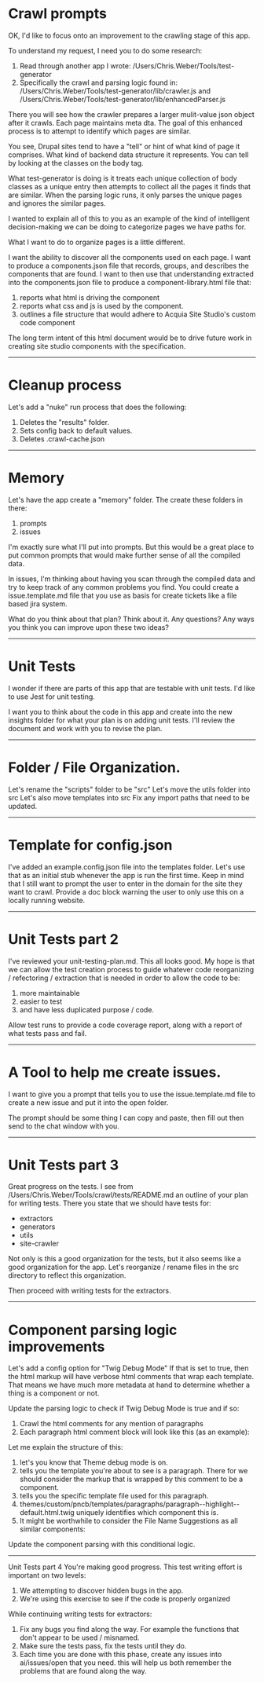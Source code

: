 # Crawl prompts

OK, I'd like to focus onto an improvement to the crawling stage of this app.

To understand my request, I need you to do some research:
1. Read through another app I wrote: /Users/Chris.Weber/Tools/test-generator
2. Specifically the crawl and parsing logic found in: /Users/Chris.Weber/Tools/test-generator/lib/crawler.js and /Users/Chris.Weber/Tools/test-generator/lib/enhancedParser.js

There you will see how the crawler prepares a larger mulit-value json object after it crawls.  Each page maintains meta dta.
The goal of this enhanced process is to attempt to identify which pages are similar.

You see, Drupal sites tend to have a "tell" or hint of what kind of page it comprises.  What kind of backend data structure it represents.
You can tell by looking at the classes on the body tag.

What test-generator is doing is it treats each unique collection of body classes as a unique entry then attempts to collect all the pages it finds that are similar.
When the parsing logic runs, it only parses the unique pages and ignores the similar pages.

I wanted to explain all of this to you as an example of the kind of intelligent decision-making we can be doing to categorize pages we have paths for.

What I want to do to organize pages is a little different.

I want the ability to discover all the components used on each page.  I want to produce a components.json file that records, groups, and describes the components that are found.
I want to then use that understanding extracted into the components.json file to produce a component-library.html file that:
1. reports what html is driving the component
2. reports what css and js is used by the component.
3. outlines a file structure that would adhere to Acquia Site Studio's custom code component

The long term intent of this html document would be to drive future work in creating site studio components with the specification.

-----
# Cleanup process

Let's add a "nuke" run process that does the following:
1. Deletes the "results" folder.
2. Sets config back to default values.
3. Deletes .crawl-cache.json

-----
# Memory

Let's have the app create a "memory" folder. The create these folders in there:
1. prompts
2. issues

I'm exactly sure what I'll put into prompts.  But this would be a great place to put common prompts that would make further sense of all the compiled data.

In issues, I'm thinking about having you scan through the compiled data and try to keep track of any common problems you find.  You could create a issue.template.md file that you use as basis for create tickets like a file based jira system.

What do you think about that plan?  Think about it.  Any questions?  Any ways you think you can improve upon these two ideas?

-----
# Unit Tests

I wonder if there are parts of this app that are testable with unit tests.  I'd like to use Jest for unit testing.

I want you to think about the code in this app and create into the new insights folder for what your plan is on adding unit tests.  I'll review the document and work with you to revise the plan.

-----
# Folder / File Organization.
Let's rename the "scripts" folder to be "src"
Let's move the utils folder into src
Let's also move templates into src
Fix any import paths that need to be updated.

-----
# Template for config.json
I've added an example.config.json file into the templates folder.  Let's use that as an initial stub whenever the app is run the first time.
Keep in mind that I still want to prompt the user to enter in the domain for the site they want to crawl.  Provide a doc block warning the user to only use this on a locally running website.

-----
# Unit Tests part 2
I've reviewed your unit-testing-plan.md.  This all looks good.  My hope is that we can allow the test creation process to guide whatever code reorganizing / refectoring / extraction that is needed in order to allow the code to be:
1. more maintainable
2. easier to test
3. and have less duplicated purpose / code.

Allow test runs to provide a code coverage report, along with a report of what tests pass and fail.

----- 
# A Tool to help me create issues.
I want to give you a prompt that tells you to use the issue.template.md file to create a new issue and put it into the open folder.

The prompt should be some thing I can copy and paste, then fill out then send to the chat window with you.

----- 
# Unit Tests part 3
Great progress on the tests.  I see from /Users/Chris.Weber/Tools/crawl/tests/README.md an outline of your plan for writing tests.  There you state that we should have tests for:
* extractors
* generators
* utils
* site-crawler

Not only is this a good organization for the tests, but it also seems like a good organization for the app. Let's reorganize / rename files in the src directory to reflect this organization.

Then proceed with writing tests for the extractors.

-----
# Component parsing logic improvements
Let's add a config option for "Twig Debug Mode"
If that is set to true, then the html markup will have verbose html comments that wrap each template.  That means we have much more metadata at hand to determine whether a thing is a component or not.

Update the parsing logic to check if Twig Debug Mode is true and if so:
1. Crawl the html comments for any mention of paragraphs
2. Each paragraph html comment block will look like this (as an example):

<!-- THEME DEBUG -->
<!-- THEME HOOK: 'paragraph' -->
<!-- FILE NAME SUGGESTIONS:
   ✅ paragraph--highlight--default.html.twig
   ▪️ paragraph--highlight.html.twig
   ▪️ paragraph--default.html.twig
   ▪️ paragraph.html.twig
-->
<!-- 💡 BEGIN CUSTOM TEMPLATE OUTPUT from 'themes/custom/pncb/templates/paragraphs/paragraph--highlight--default.html.twig' -->

Let me explain the structure of this:
1. <!-- THEME DEBUG --> let's you know that Theme debug mode is on.
2. <!-- THEME HOOK: 'paragraph' --> tells you the template you're about to see is a paragraph.  There for we should consider the markup that is wrapped by this comment to be a component.
3. <!-- 💡 BEGIN CUSTOM TEMPLATE OUTPUT from 'themes/custom/pncb/templates/paragraphs/paragraph--highlight--default.html.twig' --> tells you the specific template file used for this paragraph.
4. themes/custom/pncb/templates/paragraphs/paragraph--highlight--default.html.twig uniquely identifies which component this is.
5. It might be worthwhile to consider the File Name Suggestions as all similar components:
<!-- FILE NAME SUGGESTIONS:
   ✅ paragraph--highlight--default.html.twig
   ▪️ paragraph--highlight.html.twig
   ▪️ paragraph--default.html.twig
   ▪️ paragraph.html.twig
-->

Update the component parsing with this conditional logic.

-----
Unit Tests part 4
You're making good progress.  This test writing effort is important on two levels:
1. We attempting to discover hidden bugs in the app.
2. We're using this exercise to see if the code is properly organized

While continuing writing tests for extractors:
1. Fix any bugs you find along the way.  For example the functions that don't appear to be used / misnamed.
2. Make sure the tests pass, fix the tests until they do.
3. Each time you are done with this phase, create any issues into ai/issues/open that you need.  this will help us both remember the problems that are found along the way.
